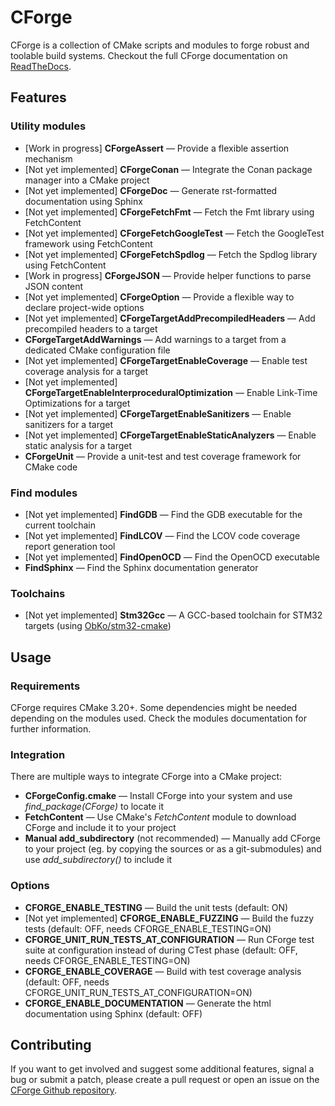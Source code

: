 # CForge

CForge is a collection of CMake scripts and modules to forge robust and toolable build systems.
Checkout the full CForge documentation on [ReadTheDocs](https://cforge.readthedocs.io).

## Features

### Utility modules

- [Work in progress] **CForgeAssert** — Provide a flexible assertion mechanism
- [Not yet implemented] **CForgeConan** — Integrate the Conan package manager into a CMake project
- [Not yet implemented] **CForgeDoc** — Generate rst-formatted documentation using Sphinx
- [Not yet implemented] **CForgeFetchFmt** — Fetch the Fmt library using FetchContent
- [Not yet implemented] **CForgeFetchGoogleTest** — Fetch the GoogleTest framework using FetchContent
- [Not yet implemented] **CForgeFetchSpdlog** — Fetch the Spdlog library using FetchContent
- [Work in progress] **CForgeJSON** — Provide helper functions to parse JSON content
- [Not yet implemented] **CForgeOption** — Provide a flexible way to declare project-wide options
- [Not yet implemented] **CForgeTargetAddPrecompiledHeaders** — Add precompiled headers to a target
- **CForgeTargetAddWarnings** — Add warnings to a target from a dedicated CMake configuration file
- [Not yet implemented] **CForgeTargetEnableCoverage** — Enable test coverage analysis for a target
- [Not yet implemented] **CForgeTargetEnableInterproceduralOptimization** — Enable Link-Time Optimizations for a target
- [Not yet implemented] **CForgeTargetEnableSanitizers** — Enable sanitizers for a target
- [Not yet implemented] **CForgeTargetEnableStaticAnalyzers** — Enable static analysis for a target
- **CForgeUnit** — Provide a unit-test and test coverage framework for CMake code

### Find modules

- [Not yet implemented] **FindGDB** — Find the GDB executable for the current toolchain
- [Not yet implemented] **FindLCOV** — Find the LCOV code coverage report generation tool
- [Not yet implemented] **FindOpenOCD** — Find the OpenOCD executable
- **FindSphinx** — Find the Sphinx documentation generator

### Toolchains

- [Not yet implemented] **Stm32Gcc** — A GCC-based toolchain for STM32 targets (using [ObKo/stm32-cmake](https://github.com/ObKo/stm32-cmake))

## Usage

### Requirements

CForge requires CMake 3.20+. Some dependencies might be needed depending on the modules used.
Check the modules documentation for further information.

### Integration

There are multiple ways to integrate CForge into a CMake project:

- **CForgeConfig.cmake** — Install CForge into your system and use *find_package(CForge)* to locate it
- **FetchContent** — Use CMake's *FetchContent* module to download CForge and include it to your project
- **Manual add_subdirectory** (not recommended) — Manually add CForge to your project (eg. by copying the sources or as a git-submodules) and use *add_subdirectory()* to include it

### Options

- **CFORGE_ENABLE_TESTING** — Build the unit tests (default: ON)
- [Not yet implemented] **CFORGE_ENABLE_FUZZING** — Build the fuzzy tests (default: OFF, needs CFORGE_ENABLE_TESTING=ON)
- **CFORGE_UNIT_RUN_TESTS_AT_CONFIGURATION** — Run CForge test suite at configuration instead of during CTest phase (default: OFF, needs CFORGE_ENABLE_TESTING=ON)
- **CFORGE_ENABLE_COVERAGE** — Build with test coverage analysis (default: OFF, needs CFORGE_UNIT_RUN_TESTS_AT_CONFIGURATION=ON)
- **CFORGE_ENABLE_DOCUMENTATION** — Generate the html documentation using Sphinx (default: OFF)

## Contributing

If you want to get involved and suggest some additional features, signal a bug or submit a patch, please create
a pull request or open an issue on the [CForge Github repository](https://github.com/juliencombattelli/cforge).
